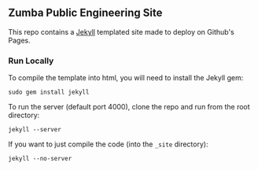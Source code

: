## Zumba Public Engineering Site

This repo contains a [Jekyll](https://github.com/mojombo/jekyll) templated site made
to deploy on Github's Pages.

### Run Locally

To compile the template into html, you will need to install the Jekyll gem:

```shell
sudo gem install jekyll
```

To run the server (default port 4000), clone the repo and run from the root directory:

```shell
jekyll --server
```

If you want to just compile the code (into the `_site` directory):

```shell
jekyll --no-server
```
